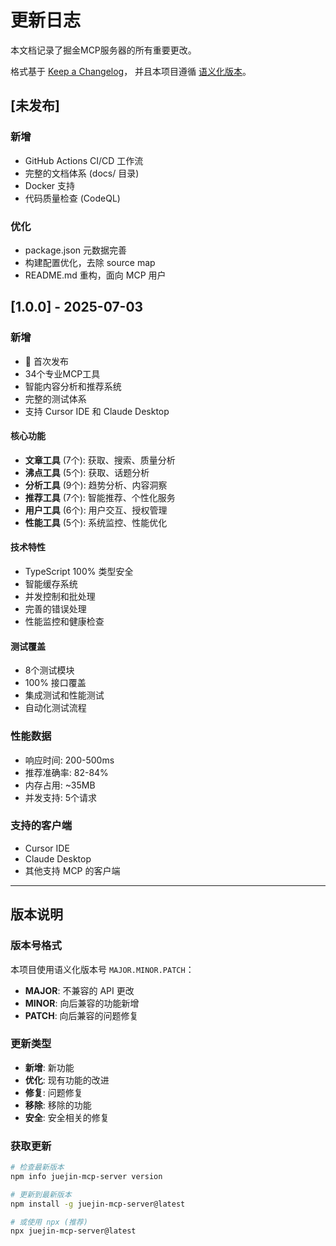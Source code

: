 # 更新日志

本文档记录了掘金MCP服务器的所有重要更改。

格式基于 [Keep a Changelog](https://keepachangelog.com/zh-CN/1.0.0/)，
并且本项目遵循 [语义化版本](https://semver.org/lang/zh-CN/)。

## [未发布]

### 新增

- GitHub Actions CI/CD 工作流
- 完整的文档体系 (docs/ 目录)
- Docker 支持
- 代码质量检查 (CodeQL)

### 优化

- package.json 元数据完善
- 构建配置优化，去除 source map
- README.md 重构，面向 MCP 用户

## [1.0.0] - 2025-07-03

### 新增

- 🎉 首次发布
- 34个专业MCP工具
- 智能内容分析和推荐系统
- 完整的测试体系
- 支持 Cursor IDE 和 Claude Desktop

#### 核心功能

- **文章工具** (7个): 获取、搜索、质量分析
- **沸点工具** (5个): 获取、话题分析
- **分析工具** (9个): 趋势分析、内容洞察
- **推荐工具** (7个): 智能推荐、个性化服务
- **用户工具** (6个): 用户交互、授权管理
- **性能工具** (5个): 系统监控、性能优化

#### 技术特性

- TypeScript 100% 类型安全
- 智能缓存系统
- 并发控制和批处理
- 完善的错误处理
- 性能监控和健康检查

#### 测试覆盖

- 8个测试模块
- 100% 接口覆盖
- 集成测试和性能测试
- 自动化测试流程

### 性能数据

- 响应时间: 200-500ms
- 推荐准确率: 82-84%
- 内存占用: ~35MB
- 并发支持: 5个请求

### 支持的客户端

- Cursor IDE
- Claude Desktop
- 其他支持 MCP 的客户端

---

## 版本说明

### 版本号格式

本项目使用语义化版本号 `MAJOR.MINOR.PATCH`：

- **MAJOR**: 不兼容的 API 更改
- **MINOR**: 向后兼容的功能新增
- **PATCH**: 向后兼容的问题修复

### 更新类型

- **新增**: 新功能
- **优化**: 现有功能的改进
- **修复**: 问题修复
- **移除**: 移除的功能
- **安全**: 安全相关的修复

### 获取更新

```bash
# 检查最新版本
npm info juejin-mcp-server version

# 更新到最新版本
npm install -g juejin-mcp-server@latest

# 或使用 npx (推荐)
npx juejin-mcp-server@latest
```
